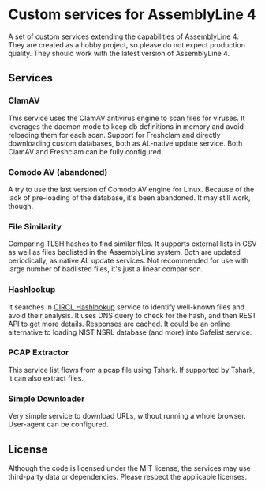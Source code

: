 # Custom services for AssemblyLine 4

A set of custom services extending the capabilities of [AssemblyLine 4](https://github.com/CybercentreCanada/assemblyline).
They are created as a hobby project, so please do not expect production quality. They should work with the latest
version of AssemblyLine 4.

## Services

### ClamAV

This service uses the ClamAV antivirus engine to scan files for viruses. It leverages the daemon mode to keep db
definitions in memory and avoid reloading them for each scan. Support for Freshclam and directly downloading custom
databases, both as AL-native update service. Both ClamAV and Freshclam can be fully configured.

### Comodo AV (abandoned)

A try to use the last version of Comodo AV engine for Linux. Because of the lack of pre-loading of the database,
it's been abandoned. It may still work, though.

### File Similarity

Comparing TLSH hashes to find similar files. It supports external lists in CSV as well as files badlisted in the
AssemblyLine system. Both are updated periodically, as native AL update services. Not recommended for use with large
number of badlisted files, it's just a linear comparison.

### Hashlookup

It searches in [CIRCL Hashlookup](https://www.circl.lu/services/hashlookup/) service to identify well-known files
and avoid their analysis. It uses DNS query to check for the hash, and then REST API to get more details. Responses
are cached. It could be an online alternative to loading NIST NSRL database (and more) into Safelist service.

### PCAP Extractor

This service list flows from a pcap file using Tshark. If supported by Tshark, it can also extract files.

### Simple Downloader

Very simple service to download URLs, without running a whole browser. User-agent can be configured.

## License

Although the code is licensed under the MIT license, the services may use third-party data or dependencies.
Please respect the applicable licenses.
